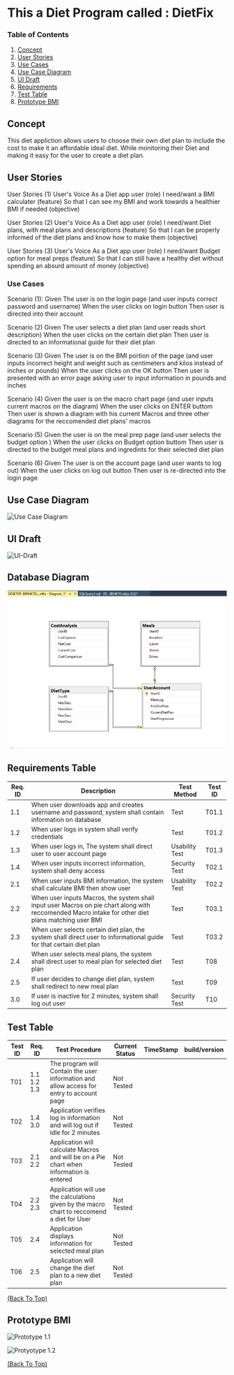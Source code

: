 # This a Diet Program called : DietFix

### Table of Contents
1. [Concept](#Concept)
2. [User Stories](#User-Stories)
3. [Use Cases](#Use-Cases)
4. [Use Case Diagram](#Use-Case-Digram)
5. [UI Draft](#UI-Draft)
6. [Requirements](#Requirements)
7. [Test Table](#Test-Table)
8. [Prototype BMI](#Prototype-BMI)



## Concept
This diet appliction allows users to choose their own diet plan to include the cost to make it an affordable ideal diet. 
While monitoring their Diet and making it easy for the user to create a diet plan.

## User Stories 
User Stories (1)
User's Voice
As a Diet app user (role)
I need/want a BMI calculater (feature)
So that I can see my BMI and work towards a healthier BMI if needed (objective)


User Stories (2)
User's Voice
As a Diet app user (role)
I need/want Diet plans, with meal plans and descriptions (feature)
So that I can be properly informed of the diet plans and know how to make them (objective)

User Stories (3)
User's Voice
As a Diet app user (role)
I need/want Budget option for meal preps (feature)
So that I can still have a healthy diet without spending an absurd amount of money (objective)

### Use Cases
Scenario (1):
Given The user is on the login page
(and user inputs correct password and username)
When the user clicks on login button
Then user is directed into their account

Scenario (2)
Given The user selects a diet plan
(and user reads short description)
When the user clicks on the certain diet plan
Then user is directed to an informational guide 
for their diet plan 


Scenario (3)
Given The user is on the BMI portion of the page
(and user inputs incorrect height and weight such as centimeters and kilos instead of inches or pounds)
When the user clicks on the OK button
Then user is presented with an error page asking user to input information in pounds and inches

Scenario (4)
Given the user is on the macro chart page
(and user inputs current macros on the diagram)
When the user clicks on ENTER buttom
Then user is shown a diagram with his current Macros and three 
other diagrams for the reccomended diet plans' macros

Scenario (5)
Given the user is on the meal prep page 
(and user selects the budget option )
When the user clicks on Budget option buttom
Then user is directed to the budget meal plans and
ingredints for their selected diet plan


Scenario (6)
Given The user is on the account page
(and user wants to log out)
When the user clicks on log out button
Then user is re-directed into the login page 

## Use Case Diagram
![Use Case Diagram](https://github.com/Amayorga1/DietFix/blob/master/Use%20Case%20Diagram.PNG?raw=true)

## UI Draft
![UI-Draft](https://github.com/Amayorga1/DietFix/blob/master/DietFixWireframeDraft-page-001.jpg?raw=true)

## Database Diagram
![DatabaseDiagram](https://github.com/Amayorga1/Diet-Fix/blob/master/Info/Database%20Diagram.PNG?raw=true)

## Requirements Table
Req. ID | Description | Test Method | Test ID
--------|-------------|-------------|----------
1.1 | When user downloads app and creates username and password, system shall contain information on database| Test | T01.1
1.2 | When user logs in system shall verify credentials | Test | T01.2
1.3 | When user logs in, The system shall direct user to user account page | Usability Test |T01.3
1.4 | When user inputs incorrect information, system shall deny access | Security Test | T02.1
2.1 | When user inputs BMI information, the system shall calculate BMI then show user | Usability Test | T02.2
2.2 | When user inputs Macros, the system shall input user Macros on pie chart along with reccomended Macro intake for other diet plans matching user BMI | Test | T03.1
2.3 | When user selects certain diet plan, the system shall direct user to informational guide for that certain diet plan | Test | T03.2
2.4 | When user selects meal plans, the system shall direct user to meal plan for selected diet plan| Test| T08
2.5 | If user decides to change diet plan, system shall redirect to new meal plan| Test | T09
3.0 | If user is inactive for 2 minutes, system shall log out user| Security Test | T10

  ## Test Table

Test ID | Req. ID | Test Procedure | Current Status | TimeStamp | build/version
------------ | ------------ | ------------- | ------------- | ------------- | --------------
T01 | 1.1<br/>1.2<br/>1.3 |  The program will Contain the user information and allow access for entry to account page | Not Tested ||
T02 | 1.4<br/>3.0 | Application verifies log in information and will log out if idle for 2 minutes | Not Tested ||
T03 | 2.1<br/>2.2 | Application will calculate Macros and will be on a Pie chart when information is entered | Not Tested ||
T04 | 2.2<br/>2.3 | Application will use the calculations given by the macro chart to reccomend a diet for User | Not Tested ||
T05 | 2.4 | Application displays information for selected meal plan | Not Tested ||
T06 | 2.5 | Application will change the diet plan to a new diet plan | Not Tested ||

[(Back To Top)](#table-of-contents)

## Prototype BMI
![Prototype 1.1](https://github.com/Amayorga1/DietFix/blob/master/Project%209.1.PNG?raw=true)

![Protyotype 1.2](https://github.com/Amayorga1/DietFix/blob/master/Project%209.2.PNG?raw=true)


[(Back To Top)](#table-of-contents)

